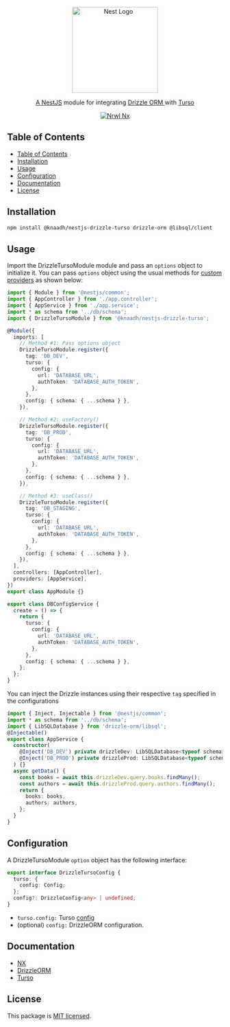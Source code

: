 <p align="center">
  <a href="https://nestjs.com/" target="blank"><img src="https://nestjs.com/img/logo.svg" width="200" alt="Nest Logo" /></a>
</p>

<p align="center">
 <a href="https://nestjs.com/" target="blank">A NestJS</a> module for integrating  <a href="https://orm.drizzle.team" target="blank">Drizzle ORM </a> with <a href="https://turso.tech" target="blank">Turso</a>
</p>

<p align="center">
  <a href="https://nx.dev/" target="blank"><img src="https://img.shields.io/badge/built%20with-Nx-orange?style=for-the-badge" alt="Nrwl Nx" /></a>
</p>

## Table of Contents

- [Table of Contents](#table-of-contents)
- [Installation](#installation)
- [Usage](#usage)
- [Configuration](#configuration)
- [Documentation](#documentation)
- [License](#license)

## Installation

```bash
npm install @knaadh/nestjs-drizzle-turso drizzle-orm @libsql/client
```

## Usage

Import the DrizzleTursoModule module and pass an `options` object to initialize it. You can pass `options` object using the usual methods for [custom providers](https://docs.nestjs.com/fundamentals/custom-providers) as shown below:

```typescript
import { Module } from '@nestjs/common';
import { AppController } from './app.controller';
import { AppService } from './app.service';
import * as schema from '../db/schema';
import { DrizzleTursoModule } from '@knaadh/nestjs-drizzle-turso';

@Module({
  imports: [
    // Method #1: Pass options object
    DrizzleTursoModule.register({
      tag: 'DB_DEV',
      turso: {
        config: {
          url: 'DATABASE_URL',
          authToken: 'DATABASE_AUTH_TOKEN',
        },
      },
      config: { schema: { ...schema } },
    }),

    // Method #2: useFactory()
    DrizzleTursoModule.register({
      tag: 'DB_PROD',
      turso: {
        config: {
          url: 'DATABASE_URL',
          authToken: 'DATABASE_AUTH_TOKEN',
        },
      },
      config: { schema: { ...schema } },
    }),

    // Method #3: useClass()
    DrizzleTursoModule.register({
      tag: 'DB_STAGING',
      turso: {
        config: {
          url: 'DATABASE_URL',
          authToken: 'DATABASE_AUTH_TOKEN',
        },
      },
      config: { schema: { ...schema } },
    }),
  ],
  controllers: [AppController],
  providers: [AppService],
})
export class AppModule {}
```

```typescript
export class DBConfigService {
  create = () => {
    return {
      turso: {
        config: {
          url: 'DATABASE_URL',
          authToken: 'DATABASE_AUTH_TOKEN',
        },
      },
      config: { schema: { ...schema } },
    };
  };
}
```

You can inject the Drizzle instances using their respective `tag` specified in the configurations

```typescript
import { Inject, Injectable } from '@nestjs/common';
import * as schema from '../db/schema';
import { LibSQLDatabase } from 'drizzle-orm/libsql';
@Injectable()
export class AppService {
  constructor(
    @Inject('DB_DEV') private drizzleDev: LibSQLDatabase<typeof schema>,
    @Inject('DB_PROD') private drizzleProd: LibSQLDatabase<typeof schema>
  ) {}
  async getData() {
    const books = await this.drizzleDev.query.books.findMany();
    const authors = await this.drizzleProd.query.authors.findMany();
    return {
      books: books,
      authors: authors,
    };
  }
}
```

## Configuration

A DrizzleTursoModule `option` object has the following interface:

```typescript
export interface DrizzleTursoConfig {
  turso: {
    config: Config;
  };
  config?: DrizzleConfig<any> | undefined;
}
```

- `turso.config:` Turso [config](https://docs.turso.tech/libsql/client-access/javascript-typescript-sdk)
- (optional) `config:` DrizzleORM configuration.

## Documentation

- [NX](https://nx.dev/)
- [DrizzleORM](https://orm.drizzle.team/)
- [Turso](https://docs.turso.tech/)

## License

This package is [MIT licensed](LICENSE).
